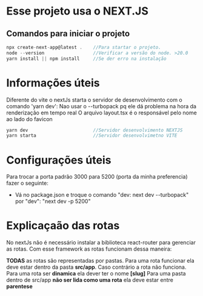 # Esse projeto usa o NEXT.JS 

## Comandos para iniciar o projeto

```javascript
npx create-next-app@latest .    //Para startar o projeto. 
node --version                  //Verificar a versão do node. >20.0
yarn install || npm install     //Se der erro na instalação
```

# Informações úteis

Diferente do vite o nextJs starta o servidor de desenvolvimento com o comando 'yarn dev':
Nao usar o --turbopack pq ele dá problema na hora da renderização em tempo real
O arquivo layout.tsx é o responsável pelo nome ao lado do favicon


```javascript
yarn dev                        //Servidor desenvolvimento NEXTJS
yarn starta                     //Servidor desenvolvimetno VITE
```


# Configurações úteis

Para trocar a porta padrão 3000 para 5200 (porta da minha preferencia) fazer o seguinte:
- Vá no package.json e troque o comando "dev: next dev --turbopack" por "dev": "next dev -p 5200"

# Explicaçaão das rotas

No nextJs não é necessário instalar a biblioteca react-router para gerenciar as rotas. 
Com esse framework as rotas funcionam dessa maneira:

**TODAS** as rotas são representadas por pastas. Para uma rota funcionar ela deve estar dentro da pasta **src/app**. Caso contrário a rota não funciona.
Para uma rota ser **dinamica** ela dever ter o nome **[slug]**
Para uma pasta dentro de src/app **não ser lida como uma rota** ela deve estar entre **parentese**
